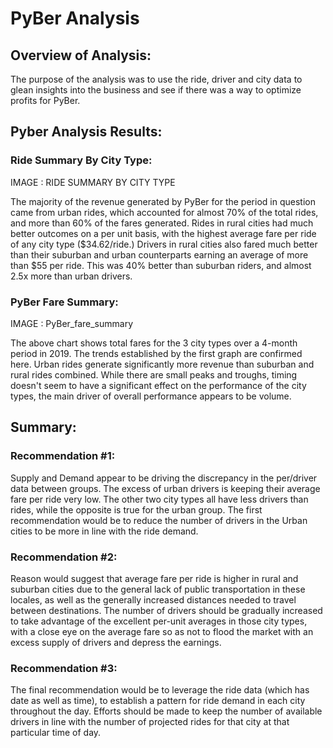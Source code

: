 # PyBer Analysis

## Overview of Analysis: 

The purpose of the analysis was to use the ride, driver and city data to glean insights into the business
and see if there was a way to optimize profits for PyBer.


## Pyber Analysis Results:

### Ride Summary By City Type:

IMAGE : RIDE SUMMARY BY CITY TYPE

The majority of the revenue generated by PyBer for the period in question came from urban rides, which accounted
for almost 70% of the total rides, and more than 60% of the fares generated.  Rides in rural cities had much better
outcomes on a per unit basis, with the highest average fare per ride of any city type ($34.62/ride.)  Drivers in
rural cities also fared much better than their suburban and urban counterparts earning an average of more than $55
per ride.  This was 40% better than suburban riders, and almost 2.5x more than urban drivers.

### PyBer Fare Summary:

IMAGE : PyBer_fare_summary

The above chart shows total fares for the 3 city types over a 4-month period in 2019.  The trends established
by the first graph are confirmed here.  Urban rides generate significantly more revenue than suburban and rural rides
combined.  While there are small peaks and troughs, timing doesn't seem to have a significant effect on the performance
of the city types, the main driver of overall performance appears to be volume.
    

## Summary:

### Recommendation #1:
Supply and Demand appear to be driving the discrepancy in the per/driver data between groups.  The excess of urban drivers
is keeping their average fare per ride very low.  The other two city types all have less drivers than rides, while the
opposite is true for the urban group.  The first recommendation would be to reduce the number of drivers in the Urban
cities to be more in line with the ride demand.

### Recommendation #2:
Reason would suggest that average fare per ride is higher in rural and suburban cities due to the general lack  of public
transportation in these locales, as well as the generally increased distances needed to travel between destinations.  The 
number of drivers should be gradually increased to take advantage of the excellent per-unit averages in those city types, 
with a close eye on the average fare so as not to flood the market with an excess supply of drivers and depress the earnings.

### Recommendation #3:
The final recommendation would be to leverage the ride data (which has date as well as time), to establish a pattern for ride
demand in each city throughout the day.  Efforts should be made to keep the number of available drivers in line with the number
of projected rides for that city at that particular time of day.
